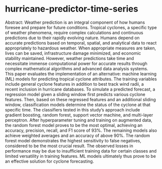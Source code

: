 # hurricane-predictor-time-series

Abstract: Weather prediction is an integral component of how humans foresee and prepare for future conditions. Tropical cyclones, a specific type of weather phenomena, require complex calculations and continuous predictions due to their rapidly evolving nature. Humans depend on accurate predictions based on temporal, spatial, and analytical data to react appropriately to hazardous weather. When appropriate measures are taken, lives can be saved, infrastructure damage minimized, and economic stability maintained. However, weather predictions take time and necessitate immense computational power for accurate results through complex mathematical algorithms and advanced data analysis systems. This paper evaluates the implementation of an alternative: machine learning (ML) models for predicting tropical cyclone attributes. The training variables include general cyclone features in addition to best track wind radii, a recent inclusion in hurricane databases. To simulate a predicted forecast, a regression model given a sliding window first predicts various cyclone features. Then, based on these regressed features and an additional sliding window, classification models determine the status of the cyclone at that specific time. The classifiers tested in this study’s approach include gradient boosting, random forest, support vector machine, and multi-layer perceptron. After hyperparameter tuning and training on augmented data, the random forest model proves to be the most optimal, achieving an accuracy, precision, recall, and F1 score of 93%. The remaining models also achieve weighted averages and an accuracy of above 90%. The random forest model demonstrates the highest sensitivity to false negatives, considered to be the most crucial result. The observed losses in performance may be due to insufficient training data for certain classes and limited versatility in training features. ML models ultimately thus prove to be an effective solution for cyclone forecasting.
